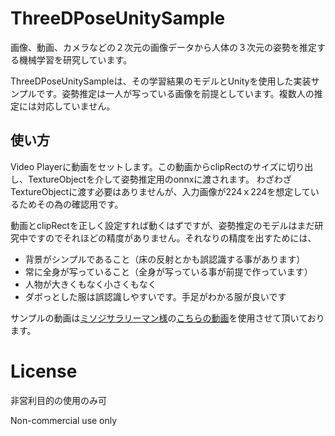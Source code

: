 # ThreeDPoseUnitySample

画像、動画、カメラなどの２次元の画像データから人体の３次元の姿勢を推定する機械学習を研究しています。

ThreeDPoseUnitySampleは、その学習結果のモデルとUnityを使用した実装サンプルです。姿勢推定は一人が写っている画像を前提としています。複数人の推定には対応していません。

## 使い方
Video Playerに動画をセットします。この動画からclipRectのサイズに切り出し、TextureObjectを介して姿勢推定用のonnxに渡されます。
わざわざTextureObjectに渡す必要はありませんが、入力画像が224ｘ224を想定しているためその為の確認用です。

動画とclipRectを正しく設定すれば動くはずですが、姿勢推定のモデルはまだ研究中ですのでそれほどの精度がありません。それなりの精度を出すためには、
- 背景がシンプルであること（床の反射とかも誤認識する事があります）
- 常に全身が写っていること（全身が写っている事が前提で作っています）
- 人物が大きくもなく小さくもなく
- ダボっとした服は誤認識しやすいです。手足がわかる服が良いです


サンプルの動画は[ミソジサラリーマン様](https://www.youtube.com/user/tanahiro814)の[こちらの動画](https://www.youtube.com/watch?v=C9VtSRiEM7s)を使用させて頂いております。


# License
非営利目的の使用のみ可

Non-commercial use only

